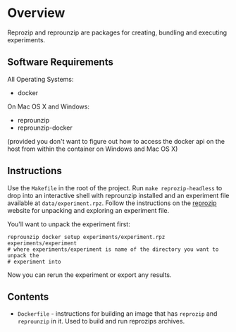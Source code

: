 # Overview

Reprozip and reprounzip are packages for creating, bundling and executing
experiments.

## Software Requirements

All Operating Systems:

- docker

On Mac OS X and Windows:

- reprounzip
- reprounzip-docker

(provided you don't want to figure out how to access the docker api on the host
from within the container on Windows and Mac OS X)

## Instructions

Use the `Makefile` in the root of the project. Run `make reprozip-headless`
to drop into an interactive shell with reprounzip installed and an experiment
file available at `data/experiment.rpz`. Follow the instructions on the 
[reprozip](https://docs.reprozip.org/en/1.0.x/unpacking.html) website for
unpacking and exploring an experiment file.

You'll want to unpack the experiment first:

```
reprounzip docker setup experiments/experiment.rpz experiments/experiment 
# where experiments/experiment is name of the directory you want to unpack the
# experiment into
```

Now you can rerun the experiment or export any results.

## Contents

- `Dockerfile` - instructions for building an image that has `reprozip` and
  `reprounzip` in it. Used to build and run reprozips archives.

